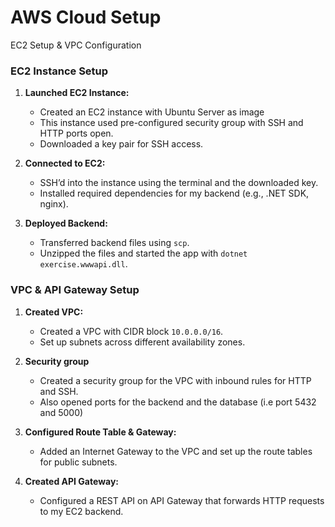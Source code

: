 # AWS Cloud Setup

EC2 Setup & VPC Configuration

### EC2 Instance Setup
1. **Launched EC2 Instance:**
   - Created an EC2 instance with Ubuntu Server as image
   - This instance used pre-configured security group with SSH and HTTP ports open.
   - Downloaded a key pair for SSH access.

2. **Connected to EC2:**
   - SSH’d into the instance using the terminal and the downloaded key.
   - Installed required dependencies for my backend (e.g., .NET SDK, nginx).

3. **Deployed Backend:**
   - Transferred backend files using `scp`.
   - Unzipped the files and started the app with `dotnet exercise.wwwapi.dll`.

### VPC & API Gateway Setup
1. **Created VPC:**
   - Created a VPC with CIDR block `10.0.0.0/16`.
   - Set up subnets across different availability zones.

2. **Security group**
   - Created a security group for the VPC with inbound rules for HTTP and SSH.
   - Also opened ports for the backend and the database (i.e port 5432 and 5000)

3. **Configured Route Table & Gateway:**
   - Added an Internet Gateway to the VPC and set up the route tables for public subnets.

4. **Created API Gateway:**
   - Configured a REST API on API Gateway that forwards HTTP requests to my EC2 backend.